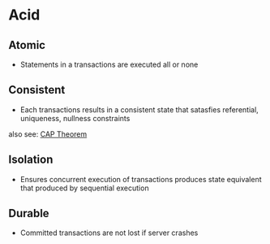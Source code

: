 # Acid

## Atomic

- Statements in a transactions are executed all or none


## Consistent

- Each transactions results in a consistent state that satasfies referential, uniqueness, nullness constraints

also see: [CAP Theorem](cap.md)

## Isolation

- Ensures concurrent execution of transactions produces state equivalent that produced by sequential execution

## Durable

- Committed transactions are not lost if server crashes